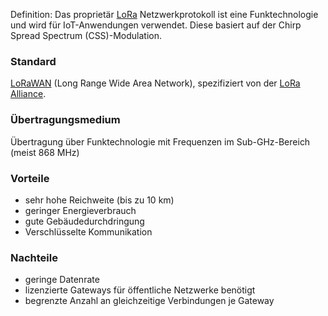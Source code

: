Definition: Das proprietär [LoRa](https://en.wikipedia.org/wiki/LoRa) Netzwerkprotokoll ist eine Funktechnologie und wird für IoT-Anwendungen verwendet. Diese basiert auf der Chirp Spread Spectrum (CSS)-Modulation.

### Standard
[LoRaWAN](https://en.wikipedia.org/wiki/LoRa#LoRaWAN) (Long Range Wide Area Network), spezifiziert von der [LoRa Alliance](https://en.wikipedia.org/wiki/LoRa#LoRa_Alliance).

### Übertragungsmedium
Übertragung über Funktechnologie mit Frequenzen im Sub-GHz-Bereich (meist 868 MHz)

### Vorteile
- sehr hohe Reichweite (bis zu 10 km)
- geringer Energieverbrauch
- gute Gebäudedurchdringung
- Verschlüsselte Kommunikation

### Nachteile
- geringe Datenrate
- lizenzierte Gateways für öffentliche Netzwerke benötigt
- begrenzte Anzahl an gleichzeitige Verbindungen je Gateway